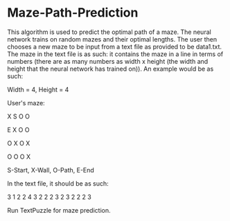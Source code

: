 # Maze-Path-Prediction
This algorithm is used to predict the optimal path of a maze. The neural network trains on random mazes and their optimal lengths. The user then chooses a new maze to be input from a text file as provided to be data1.txt. The maze in the text file is as such: it contains the maze in a line in terms of numbers (there are as many numbers as width x height (the width and height that the neural network has trained on)). An example would be as such:

Width = 4, Height = 4

User's maze:

X S O O

E X O O

O X O X

O O O X

S-Start, X-Wall, O-Path, E-End

In the text file, it should be as such:

3 1 2 2 4 3 2 2 2 3 2 3 2 2 2 3

Run TextPuzzle for maze prediction.
